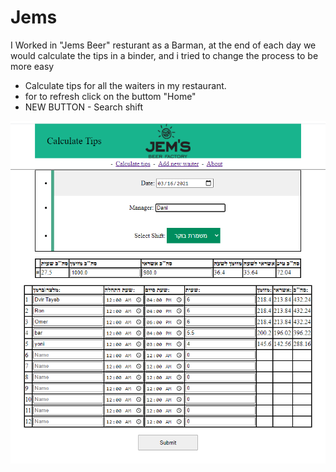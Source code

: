 # Jems
I Worked in "Jems Beer" resturant as a Barman,
at the end of each day we would calculate the tips in a binder,
and i tried to change the process to be more easy
* Calculate tips for all the waiters in my restaurant.
* for to refresh click on the buttom "Home"
* NEW BUTTON - Search shift 



![example_tips](https://github.com/dvirtayeb/Jems/blob/master/example_tips.png)

